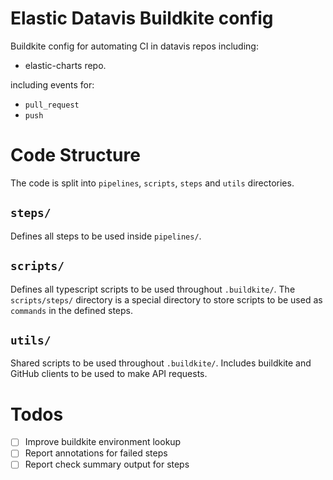 # Elastic Datavis Buildkite config

Buildkite config for automating CI in datavis repos including:

- elastic-charts repo.

including events for:

- `pull_request`
- `push`

# Code Structure

The code is split into `pipelines`, `scripts`, `steps` and `utils` directories.

## `steps/`

Defines all steps to be used inside `pipelines/`.

## `scripts/`

Defines all typescript scripts to be used throughout `.buildkite/`. The `scripts/steps/` directory is a special directory to store scripts to be used as `commands` in the defined steps.

## `utils/`

Shared scripts to be used throughout `.buildkite/`. Includes buildkite and GitHub clients to be used to make API requests.

# Todos

- [ ] Improve buildkite environment lookup
- [ ] Report annotations for failed steps
- [ ] Report check summary output for steps
